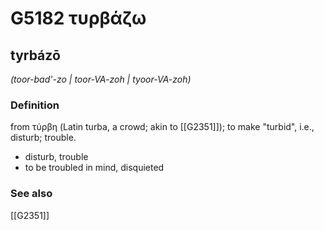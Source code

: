 # G5182 τυρβάζω

## tyrbázō

_(toor-bad'-zo | toor-VA-zoh | tyoor-VA-zoh)_

### Definition

from τύρβη (Latin turba, a crowd; akin to [[G2351]]); to make "turbid", i.e., disturb; trouble.

- disturb, trouble
- to be troubled in mind, disquieted

### See also

[[G2351]]


